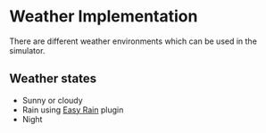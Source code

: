 # Weather Implementation

There are different weather environments which can be used in the simulator. 

## Weather states

* Sunny or cloudy
* Rain using [Easy Rain]() plugin
* Night


